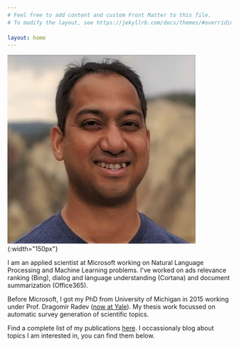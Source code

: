 ```yaml
---
# Feel free to add content and custom Front Matter to this file.
# To modify the layout, see https://jekyllrb.com/docs/themes/#overriding-theme-defaults

layout: home
---
```


![Profile Picture](/assets/yellowstone_cropped_square.jpeg){:width="150px"}

I am an applied scientist at Microsoft working on Natural Language Processing and Machine Learning problems. I've worked on ads relevance ranking (Bing), dialog and language understanding (Cortana) and document summarization (Office365). 

Before Microsoft, I got my PhD from University of Michigan in 2015 working under Prof. Dragomir Radev ([now at Yale](https://yale-lily.github.io/)). My thesis work focussed on automatic survey generation of scientific topics.

Find a complete list of my publications [here](/publications/). I occassionaly blog about topics I am interested in, you can find them below.

